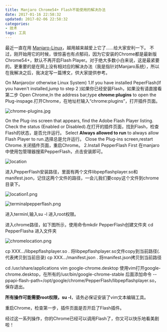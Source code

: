 ```yaml
---
title: Manjaro Chrome54+ Flash不能使用的解决办法
date: 2017-01-16 22:58:32
updated: 2017-02-06 22:58:32
categories:
- 技术
tags: 工具
---
```


最近一直在用 [Manjaro-Linux](https://manjaro.org/)，越用越来越爱上它了……给大家安利一下。
不过，刚开始用它的时候，很惊喜也有点郁闷，因为它安装的Chrome都是最新版Chrome54+，默认不再开启Flash Player。对于绝大多数小白来说，这是最紧要的。更重要的是在网上没有相对应的解决办法（我是指针对Manjaro系统），所以在我解决之后，我决定写一篇博文，供大家提供参考。
<!--more-->
On Manjaro(or otherwise Linux System)
1.If you have installed PeperFlash(If you haven't installed,jump to step 2 )如果你已经安装Flash，如果没有请直接看第二步
Open Chrome,In the address bar,type **chrome:plugins** to open the Plug-inspage.打开Chrome，在地址栏输入“chrome:plugins”，打开插件页面。

![chrome-plugins.jpg](http://upload-images.jianshu.io/upload_images/877666-9aef236ef8a19d29.jpg?imageMogr2/auto-orient/strip%7CimageView2/2/w/1240)

On the Plug-ins screen that appears, find the Adobe Flash Player listing. Check the status (Enabled or Disabled).在打开的插件页面，找到Flash，检查Flash的状态，是否允许运行。 
Select **Always allowed to run** to always allow Flash Player to run.选择总是允许运行。
Close the Plug-ins screen,restart Chrome.关闭插件页面，重启Chrome。
2.Install PepperFlash First
在manjaro中使用包管理器搜索PepperFlash，点击安装即可。

![location](http://upload-images.jianshu.io/upload_images/877666-26486f55ad6e83df.png?imageMogr2/auto-orient/strip%7CimageView2/2/w/1240)

进入PepperFlash安装路径，里面有两个文件libpepflashplayer.so和manifest.json，记住这两个文件的路径，一会儿我们要copy这个文件到chrome目录下。

![location1.png](http://upload-images.jianshu.io/upload_images/877666-4712db3c7a273dca.png?imageMogr2/auto-orient/strip%7CimageView2/2/w/1240)

![terminalpepperflash.png](http://upload-images.jianshu.io/upload_images/877666-114286cc670eea13.png?imageMogr2/auto-orient/strip%7CimageView2/2/w/1240)

进入terminl,输入su -l 进入root权限。

进入chrome路径，如下图所示，使用命令mkdir PepperFlash创建文件夹
cd PepperFlasha	进入文件夹

![chromelocation.png](http://upload-images.jianshu.io/upload_images/877666-b6377fcd8192bed9.png?imageMogr2/auto-orient/strip%7CimageView2/2/w/1240)

cp XXX.../libpepflashplayer.so .	将libpepflashplayer.so文件copy到当前路径(.代表拷贝到当前目录)
cp XXX.../manifest.json .			将manifest.json拷贝到当前路径

cd /usr/share/applications 
vim google-chrome.desktop		使用vim打开google-chrome.desktop，在所有的/usr/bin/google-chrome-stable 后面添加命令 --ppapi-flash-path=/opt/google/chrome/PepperFlash/libpepflashplayer.so，保存退出。

**所有操作可能需要root权限，su -l**，请务必保证安装了vim文本编辑工具。

重启Chrome，检查第一步，插件页面是否开启了Flash插件。

经过这一系列操作，你的Chrome已经可以调用Flash了，你又可以快乐地看美剧啦！